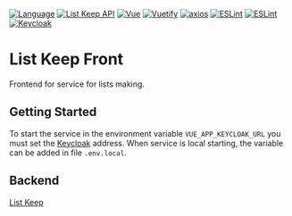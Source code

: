 [![Language](https://img.shields.io/badge/Language-Russian-blue.svg)](README.ru-RU.md)
[![List Keep API](https://img.shields.io/badge/List%20Keep-Back-informational.svg)](https://github.com/vanbv/list-keep)
[![Vue](https://img.shields.io/badge/-Vue-yellowgreen)](https://vuejs.org)
[![Vuetify](https://img.shields.io/badge/-Vuetify-informational)](https://vuetifyjs.com)
[![axios](https://img.shields.io/badge/-axios-orange)](https://github.com/axios/axios)
[![ESLint](https://img.shields.io/badge/-ESLint-blueviolet)](https://eslint.org)
[![ESLint](https://img.shields.io/badge/-Font%20Awesome-green)](https://fontawesome.com)
[![Keycloak](https://img.shields.io/badge/-Keycloak-blue)](https://www.keycloak.org/)

# List Keep Front
Frontend for service for lists making.

## Getting Started
To start the service in the environment variable `VUE_APP_KEYCLOAK_URL` you must set the
[Keycloak](https://www.keycloak.org/) address. When service is local starting, the variable can be added in file
`.env.local`.

## Backend
[List Keep](https://github.com/vanbv/list-keep)